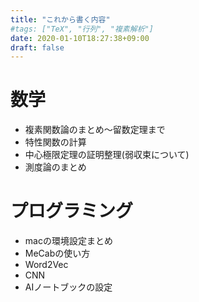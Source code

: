 ```yaml
---
title: "これから書く内容"
#tags: ["TeX", "行列", "複素解析"]
date: 2020-01-10T18:27:38+09:00
draft: false
---
```


# 数学
- 複素関数論のまとめ〜留数定理まで
- 特性関数の計算
- 中心極限定理の証明整理(弱収束について)
- 測度論のまとめ

# プログラミング
- macの環境設定まとめ
- MeCabの使い方
- Word2Vec
- CNN
- AIノートブックの設定